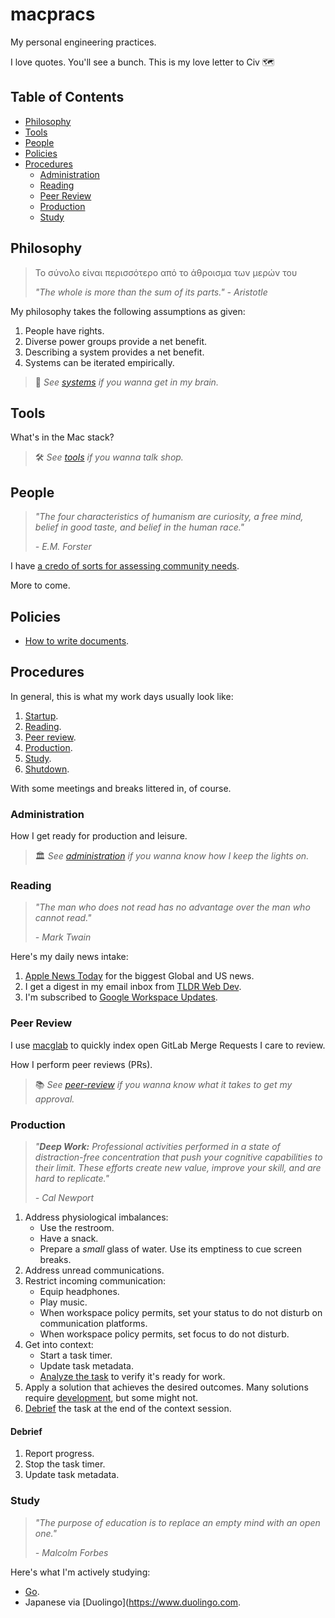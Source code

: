 macpracs
===============

My personal engineering practices.

I love quotes. You'll see a bunch. This is my love letter to Civ 🗺️

Table of Contents
---------------------------

- [Philosophy](#philosophy)
- [Tools](#tools)
- [People](#people)
- [Policies](#policies)
- [Procedures](#procedures)
	- [Administration](#administration)
	- [Reading](#reading)
	- [Peer Review](#peer-review)
	- [Production](#production)
	- [Study](#study)

Philosophy
----------------

> Το σύνολο είναι περισσότερο από το άθροισμα των μερών του
>
> *"The whole is more than the sum of its parts."*
> *- Aristotle*

My philosophy takes the following assumptions as given:
1. People have rights.
2. Diverse power groups provide a net benefit.
3. Describing a system provides a net benefit.
4. Systems can be iterated empirically.

> 🧠 *See [systems](systems.md) if you wanna get in my brain.*

Tools
--------

What's in the Mac stack?

> 🛠️ *See [tools](tools/README.md) if you wanna talk shop.*

People
----------

> *"The four characteristics of humanism are curiosity, a free mind, belief in good taste, and belief in the human race."*
> 
> *- E.M. Forster*

I have [a credo of sorts for assessing community needs](community-needs-assessment.md).

More to come.

Policies
-------------

- [How to write documents](doc-style-guide.md).

Procedures
----------------

In general, this is what my work days usually look like:
1. [Startup](administration.md#startup).
2. [Reading](#reading).
3. [Peer review](peer-review.md).
4. [Production](#production).
7. [Study](#study).
8. [Shutdown](administration.md#shutdown).

With some meetings and breaks littered in, of course.

### Administration

How I get ready for production and leisure.

> 🏛️ *See [administration](administration.md) if you wanna know how I keep the lights on.*

### Reading

> *"The man who does not read has no advantage over the man who cannot read."*
> 
> *- Mark Twain*

Here's my daily news intake:
1. [Apple News Today](https://podcasts.apple.com/us/podcast/apple-news-today/id1473872585) for the biggest Global and US news.
2. I get a digest in my email inbox from [TLDR Web Dev](https://tldr.tech/webdev).
3. I'm subscribed to [Google Workspace Updates](https://workspaceupdates.googleblog.com).

### Peer Review

I use [macglab](https://github.com/mjburtenshaw/macglab) to quickly index open GitLab Merge Requests I care to review.

How I perform peer reviews (PRs).

> 📚 *See [peer-review](peer-review.md) if you wanna know what it takes to get my approval.*

### Production

> *"**Deep Work:** Professional activities performed in a state of distraction-free concentration that push your cognitive capabilities to their limit. These efforts create new value, improve your skill,  and are hard to replicate."*
> 
> *- Cal Newport*

1. Address physiological imbalances:
	- Use the restroom.
	- Have a snack.
	- Prepare a *small* glass of water. Use its emptiness to cue screen breaks.
2. Address unread communications.
3. Restrict incoming communication:
	- Equip headphones.
	- Play music.
	- When workspace policy permits, set your status to do not disturb on communication platforms.
	- When workspace policy permits, set focus to do not disturb.
4. Get into context:
	- Start a task timer.
	- Update task metadata.
	- [Analyze the task](developer-analysis.md) to verify it's ready for work.
5. Apply a solution that achieves the desired outcomes. Many solutions require [development](development.md), but some might not.
6. [Debrief](#debrief) the task at the end of the context session.

#### Debrief

1. Report progress.
2. Stop the task timer.
3. Update task metadata.

### Study

> *"The purpose of education is to replace an empty mind with an open one."*
> 
> *- Malcolm Forbes*

Here's what I'm actively studying:
- [Go](https://go.dev).
- Japanese via [Duolingo](https://www.duolingo.com.

